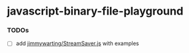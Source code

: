 javascript-binary-file-playground
=================================
### TODOs
- [ ] add [jimmywarting/StreamSaver.js](https://github.com/jimmywarting/StreamSaver.js) with examples
